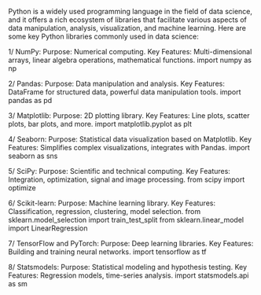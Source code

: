 Python is a widely used programming language in the field of data science, and it offers a rich ecosystem of libraries that facilitate various aspects of data manipulation, analysis, visualization, and machine learning. Here are some key Python libraries commonly used in data science:

1/ NumPy:
Purpose: Numerical computing.
Key Features: Multi-dimensional arrays, linear algebra operations, mathematical functions.
import numpy as np

2/ Pandas:
Purpose: Data manipulation and analysis.
Key Features: DataFrame for structured data, powerful data manipulation tools.
import pandas as pd

3/ Matplotlib:
Purpose: 2D plotting library.
Key Features: Line plots, scatter plots, bar plots, and more.
import matplotlib.pyplot as plt

4/ Seaborn:
Purpose: Statistical data visualization based on Matplotlib.
Key Features: Simplifies complex visualizations, integrates with Pandas.
import seaborn as sns

5/ SciPy:
Purpose: Scientific and technical computing.
Key Features: Integration, optimization, signal and image processing.
from scipy import optimize 

6/ Scikit-learn:
Purpose: Machine learning library.
Key Features: Classification, regression, clustering, model selection.
from sklearn.model_selection import train_test_split
from sklearn.linear_model import LinearRegression

7/ TensorFlow and PyTorch:
Purpose: Deep learning libraries.
Key Features: Building and training neural networks.
import tensorflow as tf

8/ Statsmodels:
Purpose: Statistical modeling and hypothesis testing.
Key Features: Regression models, time-series analysis.
import statsmodels.api as sm
